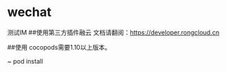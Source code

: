# wechat
测试IM
##使用第三方插件融云
文档请翻阅：https://developer.rongcloud.cn


##使用
cocopods需要1.10以上版本。

~ pod install
